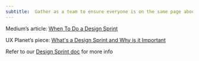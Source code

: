 ```yaml
---
subtitle:  Gather as a team to ensure everyone is on the same page about the overall product
---
```


Medium’s article: [When To Do a Design Sprint](https://medium.com/@freshtilledsoil/when-to-do-a-design-sprint-and-when-to-do-something-else-infographic-a851dc556f03)

UX Planet’s piece: [What's a Design Sprint and Why is it Important](https://uxplanet.org/whats-a-design-sprint-and-why-is-it-important-f7b826651e09)

Refer to our [Design Sprint doc](https://docs.google.com/document/d/15zZQmLkoSL9O9apDY_YT3LGq8QX_cGtuQcEuDpxBCfY/edit?usp=sharing) for more info